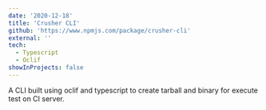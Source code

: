 ```yaml
---
date: '2020-12-18'
title: 'Crusher CLI'
github: 'https://www.npmjs.com/package/crusher-cli'
external: ''
tech:
  - Typescript
  - Oclif
showInProjects: false
---
```


A CLI built using oclif and typescript to create tarball and binary for execute test on CI server.
